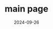 ---
# Leave the homepage title empty to use the site title
title: main page
date: 2024-09-26
type: landing

sections:
  - block: hero
    content:
      title: |
        Portfolio
        |Client Software Developer
      image:
        filename: avatar.png
      text: |
        <br>
        
        I am a **Client Software Engineer** proficient in C# development. I am currently located in **Jeonju**.

  - block: slider
    content:
      title: Main Project
      slides:
      - title: ⚔️ Dungeons
        content: Develop strategies with various heroes to defend against the boss's attacks.
        align: center
        background:
          image:
            filename: main-project(1).png
            filters:
              brightness: 0.7
          position: right
          color: '#666'
      - title: GoRunJump ☕️
        content: 'This is a racing game where players aim to reach the goal point of each stage.'
        align: left
        background:
          image:
            filename: main-project(2).png
            filters:
              brightness: 0.7
          position: center
          color: '#555'
    design:
      # Slide height is automatic unless you force a specific height (e.g. '400px')
      slide_height: '500px'
      is_fullscreen: true
      # Automatically transition through slides?
      loop: true
      # Duration of transition between slides (in ms)
      interval: 2000
      spacing:
        margin: ['40px', '0', '40px', '0'] 

  - block: slider
    content:
      title: Sub Projects
      slides:
      - title: ♟️ Gone
        content: Become an intelligence agent and stop AI attacks.
        align: center
        background:
          image:
            filename: sub-project(1).png
            filters:
              brightness: 0.7
          position: right
          color: '#666'
      - title: Motion Detection and Object Recognition System with Camera Connected to OTT Set-Top Box ☕️
        content: 'A project utilizing motion detection and object recognition technologies.'
        align: left
        background:
          image:
            filename: sub-project(2).png
            filters:
              brightness: 0.7
          position: center
          color: '#555'
      - title: Cafes Beyond School
        content: 'Developed a cafe recommendation app using Android Studio with a map API.'
        align: right
        background:
          image:
            filename: sub-project(3).png
            filters:
              brightness: 0.5
          position: center
          color: '#333'
    design:
      # Slide height is automatic unless you force a specific height (e.g. '400px')
      slide_height: '500px'
      is_fullscreen: true
      # Automatically transition through slides?
      loop: true
      # Duration of transition between slides (in ms)
      interval: 2000
      spacing:
        margin: ['40px', '0', '40px', '0']       
---